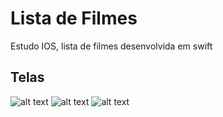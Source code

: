 #  Lista de Filmes
Estudo IOS, lista de filmes desenvolvida em swift

## Telas

![alt text](https://raw.githubusercontent.com/bognarjunior/Estudos-IOS/main/ListaFilme/ListaFilme/Prints/Captura%20de%20Tela%202022-05-26%20%C3%A0s%2018.54.53.png)
![alt text](https://raw.githubusercontent.com/bognarjunior/Estudos-IOS/main/ListaFilme/ListaFilme/Prints/Captura%20de%20Tela%202022-05-26%20%C3%A0s%2018.53.26.png)
![alt text](https://raw.githubusercontent.com/bognarjunior/Estudos-IOS/main/ListaFilme/ListaFilme/Prints/Captura%20de%20Tela%202022-05-26%20%C3%A0s%2018.54.29.png)
